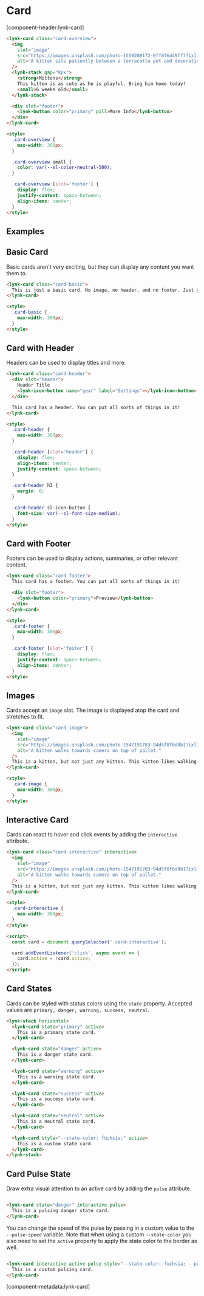 # Card

[component-header:lynk-card]

```html preview
<lynk-card class="card-overview">
  <img
    slot="image"
    src="https://images.unsplash.com/photo-1559209172-0ff8f6d49ff7?ixlib=rb-1.2.1&ixid=eyJhcHBfaWQiOjEyMDd9&auto=format&fit=crop&w=500&q=80"
    alt="A kitten sits patiently between a terracotta pot and decorative grasses."
  />
  <lynk-stack gap="8px">
    <strong>Mittens</strong>
    This kitten is as cute as he is playful. Bring him home today!
    <small>6 weeks old</small>
  </lynk-stack>

  <div slot="footer">
    <lynk-button color="primary" pill>More Info</lynk-button>
  </div>
</lynk-card>

<style>
  .card-overview {
    max-width: 300px;
  }

  .card-overview small {
    color: var(--sl-color-neutral-500);
  }

  .card-overview [slot='footer'] {
    display: flex;
    justify-content: space-between;
    align-items: center;
  }
</style>
```

## Examples

## Basic Card

Basic cards aren't very exciting, but they can display any content you want them to.

```html preview
<lynk-card class="card-basic">
  This is just a basic card. No image, no header, and no footer. Just your content.
</lynk-card>

<style>
  .card-basic {
    max-width: 300px;
  }
</style>
```

## Card with Header

Headers can be used to display titles and more.

```html preview
<lynk-card class="card-header">
  <div slot="header">
    Header Title
    <lynk-icon-button name="gear" label="Settings"></lynk-icon-button>
  </div>

  This card has a header. You can put all sorts of things in it!
</lynk-card>

<style>
  .card-header {
    max-width: 300px;
  }

  .card-header [slot='header'] {
    display: flex;
    align-items: center;
    justify-content: space-between;
  }

  .card-header h3 {
    margin: 0;
  }

  .card-header sl-icon-button {
    font-size: var(--sl-font-size-medium);
  }
</style>
```

## Card with Footer

Footers can be used to display actions, summaries, or other relevant content.

```html preview
<lynk-card class="card-footer">
  This card has a footer. You can put all sorts of things in it!

  <div slot="footer">
    <lynk-button color="primary">Preview</lynk-button>
  </div>
</lynk-card>

<style>
  .card-footer {
    max-width: 300px;
  }

  .card-footer [slot='footer'] {
    display: flex;
    justify-content: space-between;
    align-items: center;
  }
</style>
```

## Images

Cards accept an `image` slot. The image is displayed atop the card and stretches to fit.

```html preview
<lynk-card class="card-image">
  <img
    slot="image"
    src="https://images.unsplash.com/photo-1547191783-94d5f8f6d8b1?ixlib=rb-1.2.1&ixid=eyJhcHBfaWQiOjEyMDd9&auto=format&fit=crop&w=400&q=80"
    alt="A kitten walks towards camera on top of pallet."
  />
  This is a kitten, but not just any kitten. This kitten likes walking along pallets.
</lynk-card>

<style>
  .card-image {
    max-width: 300px;
  }
</style>
```

## Interactive Card

Cards can react to hover and click events by adding the `interactive` attribute.

```html preview
<lynk-card class="card-interactive" interactive>
  <img
    slot="image"
    src="https://images.unsplash.com/photo-1547191783-94d5f8f6d8b1?ixlib=rb-1.2.1&ixid=eyJhcHBfaWQiOjEyMDd9&auto=format&fit=crop&w=400&q=80"
    alt="A kitten walks towards camera on top of pallet."
  />
  This is a kitten, but not just any kitten. This kitten likes walking along pallets.
</lynk-card>

<style>
  .card-interactive {
    max-width: 300px;
  }
</style>

<script>
  const card = document.querySelector('.card-interactive');

  card.addEventListener('click', async event => {
    card.active = !card.active;
  });
</script>
```

## Card States

Cards can be styled with status colors using the `state` property. Accepted values are `primary, danger, warning, success, neutral`.

```html preview
<lynk-stack horizontal>
  <lynk-card state="primary" active>
    This is a primary state card.
  </lynk-card>

  <lynk-card state="danger" active>
    This is a danger state card.
  </lynk-card>

  <lynk-card state="warning" active>
    This is a warning state card.
  </lynk-card>

  <lynk-card state="success" active>
    This is a success state card.
  </lynk-card>

  <lynk-card state="neutral" active>
    This is a neutral state card.
  </lynk-card>

  <lynk-card style="--state-color: fuchsia;" active>
    This is a custom state card.
  </lynk-card>
</lynk-stack>

```


## Card Pulse State

Draw extra visual attention to an active card by adding the `pulse` attribute.

```html preview

<lynk-card state="danger" interactive pulse>
  This is a pulsing danger state card.
</lynk-card>

```

You can change the speed of the pulse by passing in a custom value to the `--pulse-speed` variable. Note that when using a custom `--state-color` you also need to set the `active` property to apply the state color to the border as well.

```html preview

<lynk-card interactive active pulse style="--state-color: fuchsia; --pulse-speed: 0.5s;">
  This is a custom pulsing card.
</lynk-card>

```

[component-metadata:lynk-card]
